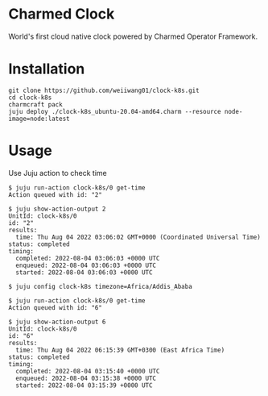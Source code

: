 # Charmed Clock

World's first cloud native clock powered by Charmed Operator Framework.

# Installation
```shell
git clone https://github.com/weiiwang01/clock-k8s.git
cd clock-k8s
charmcraft pack
juju deploy ./clock-k8s_ubuntu-20.04-amd64.charm --resource node-image=node:latest
```

# Usage
Use Juju action to check time
```
$ juju run-action clock-k8s/0 get-time
Action queued with id: "2"

$ juju show-action-output 2
UnitId: clock-k8s/0
id: "2"
results:
  time: Thu Aug 04 2022 03:06:02 GMT+0000 (Coordinated Universal Time)
status: completed
timing:
  completed: 2022-08-04 03:06:03 +0000 UTC
  enqueued: 2022-08-04 03:06:03 +0000 UTC
  started: 2022-08-04 03:06:03 +0000 UTC
  
$ juju config clock-k8s timezone=Africa/Addis_Ababa

$ juju run-action clock-k8s/0 get-time
Action queued with id: "6"

$ juju show-action-output 6
UnitId: clock-k8s/0
id: "6"
results:
  time: Thu Aug 04 2022 06:15:39 GMT+0300 (East Africa Time)
status: completed
timing:
  completed: 2022-08-04 03:15:40 +0000 UTC
  enqueued: 2022-08-04 03:15:38 +0000 UTC
  started: 2022-08-04 03:15:39 +0000 UTC
```

